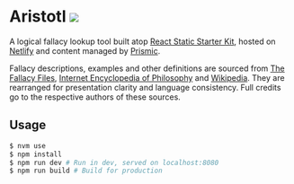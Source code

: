 # Aristotl [![](https://img.shields.io/netlify/4882fd4d-45dd-4dfc-8c56-34e75123ee16)](https://app.netlify.com/sites/aristotl)

A logical fallacy lookup tool built atop [React Static Starter Kit](https://github.com/andrewscwei/react-static-starter-kit), hosted on [Netlify](https://www.netlify.com/) and content managed by [Prismic](https://prismic.io).

Fallacy descriptions, examples and other definitions are sourced from [The Fallacy Files](https://www.fallacyfiles.org/), [Internet Encyclopedia of Philosophy](https://www.iep.utm.edu/) and [Wikipedia](https://en.wikipedia.org). They are rearranged for presentation clarity and language consistency. Full credits go to the respective authors of these sources.

## Usage

```sh
$ nvm use
$ npm install
$ npm run dev # Run in dev, served on localhost:8080
$ npm run build # Build for production
```
